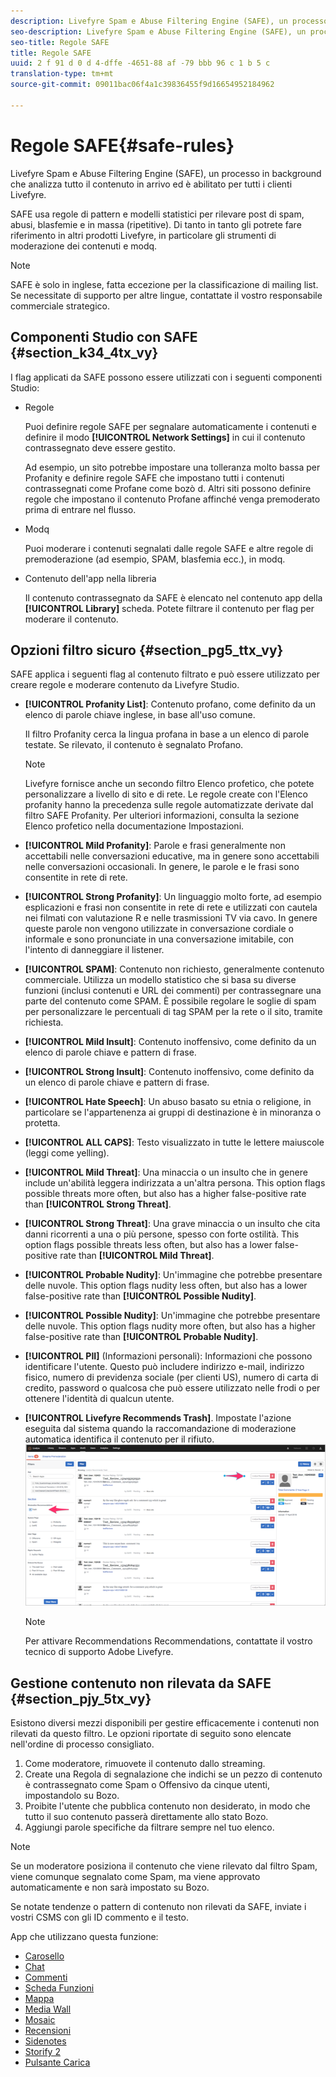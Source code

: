 ```yaml
---
description: Livefyre Spam e Abuse Filtering Engine (SAFE), un processo in background che analizza tutto il contenuto in arrivo ed è abilitato per tutti i clienti Livefyre.
seo-description: Livefyre Spam e Abuse Filtering Engine (SAFE), un processo in background che analizza tutto il contenuto in arrivo ed è abilitato per tutti i clienti Livefyre.
seo-title: Regole SAFE
title: Regole SAFE
uuid: 2 f 91 d 0 d 4-dffe -4651-88 af -79 bbb 96 c 1 b 5 c
translation-type: tm+mt
source-git-commit: 09011bac06f4a1c39836455f9d16654952184962

---
```



# Regole SAFE{#safe-rules}

Livefyre Spam e Abuse Filtering Engine (SAFE), un processo in background che analizza tutto il contenuto in arrivo ed è abilitato per tutti i clienti Livefyre.



SAFE usa regole di pattern e modelli statistici per rilevare post di spam, abusi, blasfemie e in massa (ripetitive). Di tanto in tanto gli potrete fare riferimento in altri prodotti Livefyre, in particolare gli strumenti di moderazione dei contenuti e modq.

>[!NOTE]
>
>SAFE è solo in inglese, fatta eccezione per la classificazione di mailing list. Se necessitate di supporto per altre lingue, contattate il vostro responsabile commerciale strategico.

## Componenti Studio con SAFE {#section_k34_4tx_vy}

I flag applicati da SAFE possono essere utilizzati con i seguenti componenti Studio:

* Regole

   Puoi definire regole SAFE per segnalare automaticamente i contenuti e definire il modo **[!UICONTROL Network Settings]** in cui il contenuto contrassegnato deve essere gestito.

   Ad esempio, un sito potrebbe impostare una tolleranza molto bassa per Profanity e definire regole SAFE che impostano tutti i contenuti contrassegnati come Profane come bozò d. Altri siti possono definire regole che impostano il contenuto Profane affinché venga premoderato prima di entrare nel flusso.

* Modq

   Puoi moderare i contenuti segnalati dalle regole SAFE e altre regole di premoderazione (ad esempio, SPAM, blasfemia ecc.), in modq.

* Contenuto dell&#39;app nella libreria

   Il contenuto contrassegnato da SAFE è elencato nel contenuto app della **[!UICONTROL Library]** scheda. Potete filtrare il contenuto per flag per moderare il contenuto.

## Opzioni filtro sicuro {#section_pg5_ttx_vy}

SAFE applica i seguenti flag al contenuto filtrato e può essere utilizzato per creare regole e moderare contenuto da Livefyre Studio.

* **[!UICONTROL Profanity List]**: Contenuto profano, come definito da un elenco di parole chiave inglese, in base all&#39;uso comune.

   Il filtro Profanity cerca la lingua profana in base a un elenco di parole testate. Se rilevato, il contenuto è segnalato Profano.

   >[!NOTE]
   >
   >Livefyre fornisce anche un secondo filtro Elenco profetico, che potete personalizzare a livello di sito e di rete. Le regole create con l&#39;Elenco profanity hanno la precedenza sulle regole automatizzate derivate dal filtro SAFE Profanity. Per ulteriori informazioni, consulta la sezione Elenco profetico nella documentazione Impostazioni.

* **[!UICONTROL Mild Profanity]**: Parole e frasi generalmente non accettabili nelle conversazioni educative, ma in genere sono accettabili nelle conversazioni occasionali. In genere, le parole e le frasi sono consentite in rete di rete.
* **[!UICONTROL Strong Profanity]**: Un linguaggio molto forte, ad esempio esplicazioni e frasi non consentite in rete di rete e utilizzati con cautela nei filmati con valutazione R e nelle trasmissioni TV via cavo. In genere queste parole non vengono utilizzate in conversazione cordiale o informale e sono pronunciate in una conversazione imitabile, con l&#39;intento di danneggiare il listener.
* **[!UICONTROL SPAM]**: Contenuto non richiesto, generalmente contenuto commerciale. Utilizza un modello statistico che si basa su diverse funzioni (inclusi contenuti e URL dei commenti) per contrassegnare una parte del contenuto come SPAM. È possibile regolare le soglie di spam per personalizzare le percentuali di tag SPAM per la rete o il sito, tramite richiesta.
* **[!UICONTROL Mild Insult]**: Contenuto inoffensivo, come definito da un elenco di parole chiave e pattern di frase.
* **[!UICONTROL Strong Insult]**: Contenuto inoffensivo, come definito da un elenco di parole chiave e pattern di frase.
* **[!UICONTROL Hate Speech]**: Un abuso basato su etnia o religione, in particolare se l&#39;appartenenza ai gruppi di destinazione è in minoranza o protetta.
* **[!UICONTROL ALL CAPS]**: Testo visualizzato in tutte le lettere maiuscole (leggi come yelling).
* **[!UICONTROL Mild Threat]**: Una minaccia o un insulto che in genere include un&#39;abilità leggera indirizzata a un&#39;altra persona. This option flags possible threats more often, but also has a higher false-positive rate than **[!UICONTROL Strong Threat]**.

* **[!UICONTROL Strong Threat]**: Una grave minaccia o un insulto che cita danni ricorrenti a una o più persone, spesso con forte ostilità. This option flags possible threats less often, but also has a lower false-positive rate than **[!UICONTROL Mild Threat]**.

* **[!UICONTROL Probable Nudity]**: Un&#39;immagine che potrebbe presentare delle nuvole. This option flags nudity less often, but also has a lower false-positive rate than **[!UICONTROL Possible Nudity]**.

* **[!UICONTROL Possible Nudity]**: Un&#39;immagine che potrebbe presentare delle nuvole. This option flags nudity more often, but also has a higher false-positive rate than **[!UICONTROL Probable Nudity]**.

* **[!UICONTROL PII]** (Informazioni personali): Informazioni che possono identificare l&#39;utente. Questo può includere indirizzo e-mail, indirizzo fisico, numero di previdenza sociale (per clienti US), numero di carta di credito, password o qualcosa che può essere utilizzato nelle frodi o per ottenere l&#39;identità di qualcun utente.
* **[!UICONTROL Livefyre Recommends Trash]**. Impostate l&#39;azione eseguita dal sistema quando la raccomandazione di moderazione automatica identifica il contenuto per il rifiuto. ![](assets/mod_reco1.png)

   >[!NOTE]
   >
   >Per attivare Recommendations Recommendations, contattate il vostro tecnico di supporto Adobe Livefyre.

## Gestione contenuto non rilevata da SAFE {#section_pjy_5tx_vy}

Esistono diversi mezzi disponibili per gestire efficacemente i contenuti non rilevati da questo filtro. Le opzioni riportate di seguito sono elencate nell&#39;ordine di processo consigliato.

1. Come moderatore, rimuovete il contenuto dallo streaming.
1. Create una Regola di segnalazione che indichi se un pezzo di contenuto è contrassegnato come Spam o Offensivo da cinque utenti, impostandolo su Bozo.
1. Proibite l&#39;utente che pubblica contenuto non desiderato, in modo che tutto il suo contenuto passerà direttamente allo stato Bozo.
1. Aggiungi parole specifiche da filtrare sempre nel tuo elenco.

>[!NOTE]
>
>Se un moderatore posiziona il contenuto che viene rilevato dal filtro Spam, viene comunque segnalato come Spam, ma viene approvato automaticamente e non sarà impostato su Bozo.

Se notate tendenze o pattern di contenuto non rilevati da SAFE, inviate i vostri CSMS con gli ID commento e il testo.



App che utilizzano questa funzione:

* [Carosello](/help/using/c-about-apps/c-carousel-app/c-carousel-app.md#c_carousel_app)
* [Chat](/help/using/c-about-apps/c-chat-app/c-chat-app.md#c_chat_app)
* [Commenti](/help/using/c-about-apps/c-comments/c-comments.md)
* [Scheda Funzioni](/help/using/c-about-apps/c-feature-card-app/c-feature-card-app.md#c_feature_card_app)
* [Mappa](/help/using/c-about-apps/c-map-app/c-map-app.md#c_map_app)
* [Media Wall](/help/using/c-about-apps/c-media-wall-app/c-media-wall-app.md#c_media_wall_app)
* [Mosaic](/help/using/c-about-apps/c-mosaic-app/c-mosaic-app.md#c_mosaic_app)
* [Recensioni](/help/using/c-about-apps/c-reviews-app/c-reviews-app.md#c_reviews_app)
* [Sidenotes](/help/using/c-about-apps/c-sidenotes-app/c-sidenotes-app.md#c_sidenotes_app)
* [Storify 2](/help/using/c-about-apps/c-storify2/c-storify2.md#c_storify2)
* [Pulsante Carica](/help/using/c-about-apps/c-upload-button-app/c-upload-button-app.md#c_upload_button_app)

